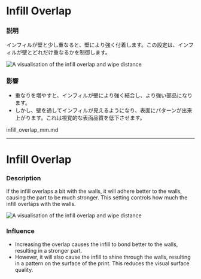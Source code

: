 Infill Overlap
====
### **説明**
インフィルが壁と少し重なると、壁により強く付着します。この設定は、インフィルが壁とどれだけ重なるかを制御します。

![A visualisation of the infill overlap and wipe distance](../images/infill_overlap.svg)

### **影響**
* 重なりを増やすと、インフィルが壁により強く結合し、より強い部品になります。
* しかし、壁を通してインフィルが見えるようになり、表面にパターンが出来上がります。これは視覚的な表面品質を低下させます。

infill_overlap_mm.md

----

Infill Overlap
====
### **Description**
If the infill overlaps a bit with the walls, it will adhere better to the walls, causing the part to be much stronger. This setting controls how much the infill overlaps with the walls.

![A visualisation of the infill overlap and wipe distance](../images/infill_overlap.svg)

### **Influence**
* Increasing the overlap causes the infill to bond better to the walls, resulting in a stronger part.
* However, it will also cause the infill to shine through the walls, resulting in a pattern on the surface of the print. This reduces the visual surface quality.
